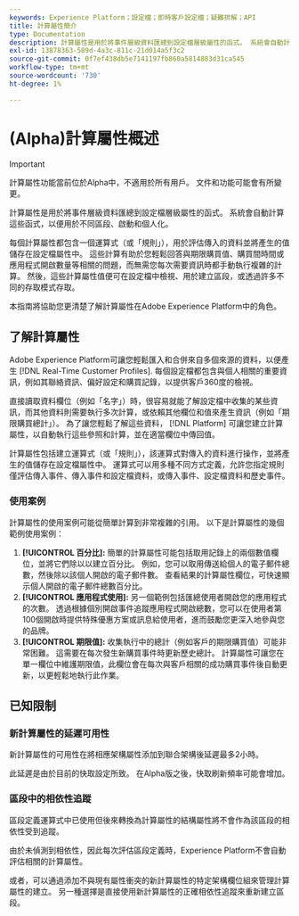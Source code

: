 ```yaml
---
keywords: Experience Platform；設定檔；即時客戶設定檔；疑難排解；API
title: 計算屬性簡介
type: Documentation
description: 計算屬性是用於將事件層級資料匯總到設定檔層級屬性的函式。 系統會自動計算這些函式，以便用於不同區段、啟動和個人化。
exl-id: 13878363-589d-4a3c-811c-21d014a5f3c2
source-git-commit: 0f7ef438db5e7141197fb860a5814883d31ca545
workflow-type: tm+mt
source-wordcount: '730'
ht-degree: 1%

---
```


# (Alpha)計算屬性概述

>[!IMPORTANT]
>
>計算屬性功能當前位於Alpha中，不適用於所有用戶。 文件和功能可能會有所變更。

計算屬性是用於將事件層級資料匯總到設定檔層級屬性的函式。 系統會自動計算這些函式，以便用於不同區段、啟動和個人化。

每個計算屬性都包含一個運算式（或「規則」），用於評估傳入的資料並將產生的值儲存在設定檔屬性中。 這些計算有助於您輕鬆回答與期限購買值、購買間時間或應用程式開啟數量等相關的問題，而無需您每次需要資訊時都手動執行複雜的計算。 然後，這些計算屬性值便可在設定檔中檢視、用於建立區段，或透過許多不同的存取模式存取。

本指南將協助您更清楚了解計算屬性在Adobe Experience Platform中的角色。

## 了解計算屬性

Adobe Experience Platform可讓您輕鬆匯入和合併來自多個來源的資料，以便產生 [!DNL Real-Time Customer Profiles]. 每個設定檔都包含與個人相關的重要資訊，例如其聯絡資訊、偏好設定和購買記錄，以提供客戶360度的檢視。

直接讀取資料欄位（例如「名字」）時，很容易就能了解設定檔中收集的某些資訊，而其他資料則需要執行多次計算，或依賴其他欄位和值來產生資訊（例如「期限購買總計」）。 為了讓您輕鬆了解這些資料， [!DNL Platform] 可讓您建立計算屬性，以自動執行這些參照和計算，並在適當欄位中傳回值。

計算屬性包括建立運算式（或「規則」），該運算式對傳入的資料進行操作，並將產生的值儲存在設定檔屬性中。 運算式可以用多種不同方式定義，允許您指定規則僅評估傳入事件、傳入事件和設定檔資料，或傳入事件、設定檔資料和歷史事件。

### 使用案例

計算屬性的使用案例可能從簡單計算到非常複雜的引用。 以下是計算屬性的幾個範例使用案例：

1. **[!UICONTROL 百分比]:** 簡單的計算屬性可能包括取用記錄上的兩個數值欄位，並將它們除以以建立百分比。 例如，您可以取用傳送給個人的電子郵件總數，然後除以該個人開啟的電子郵件數。 查看結果的計算屬性欄位，可快速顯示個人開啟的電子郵件總數百分比。
1. **[!UICONTROL 應用程式使用]:** 另一個範例包括匯總使用者開啟您的應用程式的次數。 透過根據個別開啟事件追蹤應用程式開啟總數，您可以在使用者第100個開啟時提供特殊優惠方案或訊息給使用者，進而鼓勵您更深入地參與您的品牌。
1. **[!UICONTROL 期限值]:** 收集執行中的總計（例如客戶的期限購買值）可能非常困難。 這需要在每次發生新購買事件時更新歷史總計。 計算屬性可讓您在單一欄位中維護期限值，此欄位會在每次與客戶相關的成功購買事件後自動更新，以更輕鬆地執行此作業。

## 已知限制

### 新計算屬性的延遲可用性

新計算屬性的可用性在將相應架構屬性添加到聯合架構後延遲最多2小時。

此延遲是由於目前的快取設定所致。 在Alpha版之後，快取刷新頻率可能會增加。

### 區段中的相依性追蹤

區段定義運算式中已使用但後來轉換為計算屬性的結構屬性將不會作為該區段的相依性受到追蹤。

由於未偵測到相依性，因此每次評估區段定義時，Experience Platform不會自動評估相關的計算屬性。

或者，可以通過添加不與現有屬性衝突的新計算屬性的特定架構欄位組來管理計算屬性的建立。 另一種選擇是直接使用新計算屬性的正確相依性追蹤來重新建立區段。

